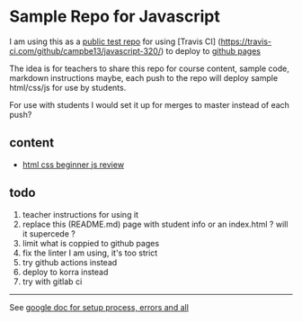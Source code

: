 # Sample Repo for Javascript

I am using this as a [public test repo](https://github.com/campbe13/javascript-320/)  for using [Travis CI] (https://travis-ci.com/github/campbe13/javascript-320/) to  deploy to [github pages](https://campbe13.github.io/javascript-320)

The idea is for teachers to share this repo for course content, sample code, markdown instructions maybe, each push to the repo will deploy sample html/css/js for use by students.   

For use with students I would set it up for merges to master instead of each push? 

## content
* [html css beginner js review](week01)


## todo 
1. teacher instructions for using it 
3. replace this (README.md) page with student info  or an index.html ? will it supercede ?
4. limit what is coppied to github pages 
2. fix the linter I am using, it's too strict
2. try github actions instead 
3. deploy to korra instead
4. try with gitlab ci 

-----

See [google doc for setup process, errors and all ](https://docs.google.com/document/d/1zJ7LxYUMihiR9Cp1E7OVk645Jjh8m5BM7eaGxwXS8ZQ/edit?usp=sharing)


